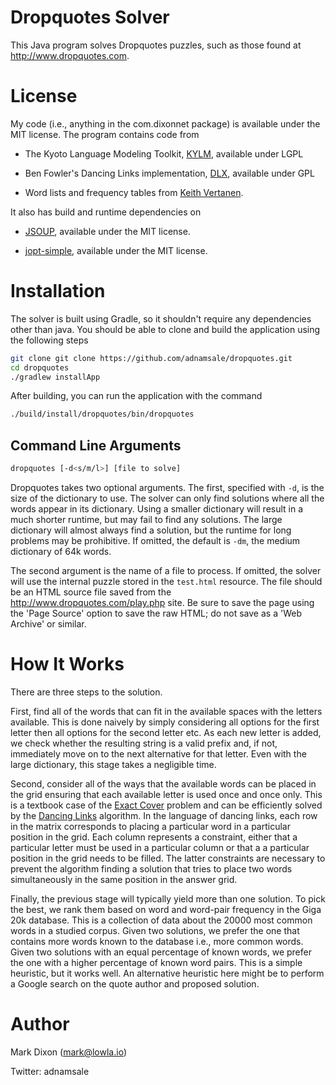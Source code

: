 # Dropquotes Solver

This Java program solves Dropquotes puzzles, such as those found at http://www.dropquotes.com.

# License
My code (i.e., anything in the com.dixonnet package) is available under the MIT license. The program contains code from

* The Kyoto Language Modeling Toolkit, [KYLM](https://github.com/neubig/kylm), available under LGPL

* Ben Fowler's Dancing Links implementation, [DLX](https://github.com/benfowler/dancing-links), available under GPL

* Word lists and frequency tables from [Keith Vertanen](http://www.keithv.com/software/giga/).

It also has build and runtime dependencies on 

* [JSOUP](http://jsoup.org), available under the MIT license.

* [jopt-simple](https://pholser.github.io/jopt-simple/index.html), available under the MIT license.

# Installation
The solver is built using Gradle, so it shouldn't require any dependencies other than java. You should be able to
clone and build the application using the following steps

```bash
git clone git clone https://github.com/adnamsale/dropquotes.git
cd dropquotes
./gradlew installApp
```

After building, you can run the application with the command

```bash
./build/install/dropquotes/bin/dropquotes
```

## Command Line Arguments
```bash
dropquotes [-d<s/m/l>] [file to solve]
```
 
Dropquotes takes two optional arguments. The first, specified with `-d`, is the size of the dictionary to use. The 
solver can only find solutions where all the words appear in its dictionary. Using a smaller dictionary will result
in a much shorter runtime, but may fail to find any solutions. The large dictionary will almost always find a solution,
but the runtime for long problems may be prohibitive. If omitted, the default is `-dm`, the medium dictionary of 64k words.
 
The second argument is the name of a file to process. If omitted, the solver will use the internal puzzle stored in
the `test.html` resource. The file should be an HTML source file saved from the http://www.dropquotes.com/play.php site.
Be sure to save the page using the 'Page Source' option to save the raw HTML; do not save as a 'Web Archive' or similar.

# How It Works
There are three steps to the solution.

First, find all of the words that can fit in the available spaces with the letters available. This is done naively by
simply considering all options for the first letter then all options for the second letter etc. As each new letter is added, 
we check whether the resulting string is a valid prefix and, if not, immediately move on to the next alternative for that letter.
Even with the large dictionary, this stage takes a negligible time.

Second, consider all of the ways that the available words can be placed in the grid ensuring that each available letter
is used once and once only. This is a textbook case of the [Exact Cover](http://en.wikipedia.org/wiki/Exact_cover)
problem and can be efficiently solved by the [Dancing Links](http://en.wikipedia.org/wiki/Dancing_Links) algorithm. In
the language of dancing links, each row in the matrix corresponds to placing a particular word in a particular position
in the grid. Each column represents a constraint, either that a particular letter must be used in a particular column or
that a a particular position in the grid needs to be filled. The latter constraints are necessary to prevent the algorithm
finding a solution that tries to place two words simultaneously in the same position in the answer grid. 

Finally, the previous stage will typically yield more than one solution. To pick the best, we rank them based on word
and word-pair frequency in the Giga 20k database. This is a collection of data about the 20000 most common words in
a studied corpus. Given two solutions, we prefer the one that contains more words known to the database i.e., more 
common words. Given two solutions with an equal percentage of known words, we prefer the one with a higher percentage
of known word pairs. This is a simple heuristic, but it works well. An alternative heuristic here might be to
 perform a Google search on the quote author and proposed solution.

# Author
Mark Dixon (mark@lowla.io)

Twitter: adnamsale
